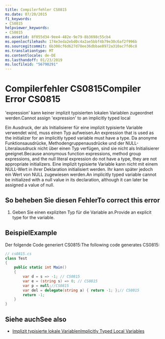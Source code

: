 ```yaml
---
title: Compilerfehler CS0815
ms.date: 07/20/2015
f1_keywords:
- CS0815
helpviewer_keywords:
- CS0815
ms.assetid: 8f055d34-9ee4-482e-9e79-8b3698c55cb4
ms.openlocfilehash: 174e3eda2ebd0c4a2ae5bbf4b79e30c6af2f996b
ms.sourcegitcommit: 6b308cf6d627d78ee36dbbae8972a310ac7fd6c8
ms.translationtype: MT
ms.contentlocale: de-DE
ms.lasthandoff: 01/23/2019
ms.locfileid: "56798291"
---
```

# <a name="compiler-error-cs0815"></a><span data-ttu-id="b676c-102">Compilerfehler CS0815</span><span class="sxs-lookup"><span data-stu-id="b676c-102">Compiler Error CS0815</span></span>
<span data-ttu-id="b676c-103">'expression' kann keiner implizit typisierten lokalen Variablen zugeordnet werden.</span><span class="sxs-lookup"><span data-stu-id="b676c-103">Cannot assign 'expression' to an implicitly typed local</span></span>  
  
 <span data-ttu-id="b676c-104">Ein Ausdruck, der als Initialisierer für eine implizit typisierte Variable verwendet wird, muss einen Typ aufweisen.</span><span class="sxs-lookup"><span data-stu-id="b676c-104">An expression that is used as the initializer for an implicitly typed variable must have a type.</span></span> <span data-ttu-id="b676c-105">Da anonyme Funktionsausdrücke, Methodengruppenausdrücke und der NULL-Literalausdruck nicht über einen Typ verfügen, sind sie nicht als Initialisierer geeignet.</span><span class="sxs-lookup"><span data-stu-id="b676c-105">Because anonymous function expressions, method group expressions, and the null literal expression do not have a type, they are not appropriate initializers.</span></span> <span data-ttu-id="b676c-106">Eine implizit typisierte Variable kann nicht mit einem NULL-Wert in ihrer Deklaration initialisiert werden. Ihr kann später jedoch ein Wert von NULL zugewiesen werden.</span><span class="sxs-lookup"><span data-stu-id="b676c-106">An implicitly typed variable cannot be initialized with a null value in its declaration, although it can later be assigned a value of null.</span></span>  
  
## <a name="to-correct-this-error"></a><span data-ttu-id="b676c-107">So beheben Sie diesen Fehler</span><span class="sxs-lookup"><span data-stu-id="b676c-107">To correct this error</span></span>  
  
1.  <span data-ttu-id="b676c-108">Geben Sie einen expliziten Typ für die Variable an.</span><span class="sxs-lookup"><span data-stu-id="b676c-108">Provide an explicit type for the variable.</span></span>  
  
## <a name="example"></a><span data-ttu-id="b676c-109">Beispiel</span><span class="sxs-lookup"><span data-stu-id="b676c-109">Example</span></span>  
 <span data-ttu-id="b676c-110">Der folgende Code generiert CS0815:</span><span class="sxs-lookup"><span data-stu-id="b676c-110">The following code generates CS0815:</span></span>  
  
```csharp  
// cs0815.cs  
class Test  
{  
    public static int Main()  
    {  
        var d = s => -1; // CS0815  
        var e = (string s) => 0; // CS0815  
        var p = null;//CS0815  
        var del = delegate(string a) { return -1; };// CS0815  
        return -1;  
    }  
}  
```  
  
## <a name="see-also"></a><span data-ttu-id="b676c-111">Siehe auch</span><span class="sxs-lookup"><span data-stu-id="b676c-111">See also</span></span>

- [<span data-ttu-id="b676c-112">Implizit typisierte lokale Variablen</span><span class="sxs-lookup"><span data-stu-id="b676c-112">Implicitly Typed Local Variables</span></span>](../../csharp/programming-guide/classes-and-structs/implicitly-typed-local-variables.md)
